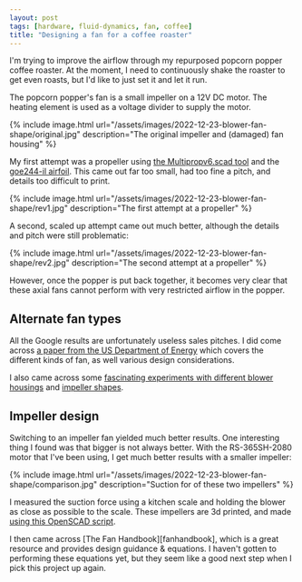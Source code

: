 ```yaml
---
layout: post
tags: [hardware, fluid-dynamics, fan, coffee]
title: "Designing a fan for a coffee roaster"
---
```


I'm trying to improve the airflow through my repurposed popcorn popper coffee
roaster. At the moment, I need to continuously shake the roaster to get even
roasts, but I'd like to just set it and let it run.

The popcorn popper's fan is a small impeller on a 12V DC motor. The heating
element is used as a voltage divider to supply the motor.

{% include image.html
url="/assets/images/2022-12-23-blower-fan-shape/original.jpg"
description="The original impeller and (damaged) fan housing" %}

My first attempt was a propeller using [the Multipropv6.scad tool][multipropv6]
and the [goe244-il airfoil][goe244-il]. This came out far too small, had too
fine a pitch, and details too difficult to print.

[multipropv6]: https://www.techmonkeybusiness.com/articles/Parametric_Propellers.html

[goe244-il]: http://airfoiltools.com/airfoil/details?airfoil=goe244-il

{% include image.html
url="/assets/images/2022-12-23-blower-fan-shape/rev1.jpg"
description="The first attempt at a propeller" %}

A second, scaled up attempt came out much better, although the details and pitch
were still problematic:

{% include image.html
url="/assets/images/2022-12-23-blower-fan-shape/rev2.jpg"
description="The second attempt at a propeller" %}

However, once the popper is put back together, it becomes very clear that these
axial fans cannot perform with very restricted airflow in the popper.

## Alternate fan types

All the Google results are unfortunately useless sales pitches. I
did come across [a paper from the US Department of
Energy](https://www.nrel.gov/docs/fy03osti/29166.pdf)
which covers the different kinds of fan, as well various design considerations.

I also came across
some [fascinating experiments with different blower housings](https://woodgears.ca/dust_collector/housing.html)
and [impeller shapes](https://woodgears.ca/dust_collector/impeller.html).

## Impeller design

Switching to an impeller fan yielded much better results. One interesting thing
I found was that bigger is not always better. With the RS-365SH-2080 motor that
I've been using, I get much better results with a smaller impeller:

{% include image.html
url="/assets/images/2022-12-23-blower-fan-shape/comparison.jpg"
description="Suction for of these two impellers" %}

I measured the suction force using a kitchen scale and holding the blower as
close as possible to the scale. These impellers are 3d printed, and
made [using this OpenSCAD script][impeller].

[impeller]: https://www.printables.com/model/332344-parametric-centrifugal-blower-impeller

I then came across [The Fan Handbook][fanhandbook], which is a great resource
and provides design guidance & equations. I haven't gotten to performing these
equations yet, but they seem like a good next step when I pick this project up
again.
